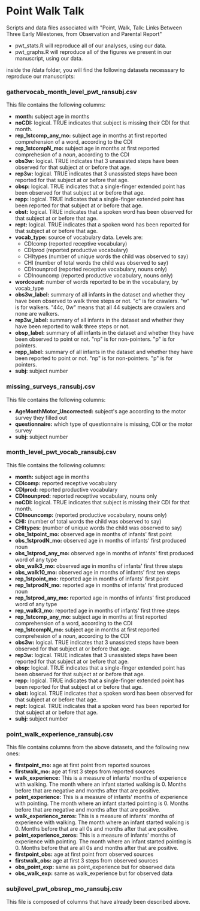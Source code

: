 # Point Walk Talk
Scripts and data files associated with "Point, Walk, Talk: Links Between Three Early Milestones, from Observation and Parental Report"

- pwt_stats.R will reproduce all of our analyses, using our data.
- pwt_graphs.R will reproduce all of the figures we present in our manuscript, using our data.

inside the /data folder, you will find the following datasets necesssary to reproduce our manuscripts:

### gathervocab_month_level_pwt_ransubj.csv
This file contains the following columns:
 - **month:** subject age in months
 - **noCDI:** logical. TRUE indicates that subject is missing their CDI for that month. 	
 - **rep_1stcomp_any_mo:** subject age in months at first reported comprehension of a word, according to the CDI
 - **rep_1stcompN_mo:** subject age in months at first reported comprehesion of a _noun_, according to the CDI
 - **obs3w:** logical. TRUE indicates that 3 unassisted steps have been observed for that subject at or before that age.
 - **rep3w:** logical. TRUE indicates that 3 unassisted steps have been reported for that subject at or before that age.
 - **obsp:** logical. TRUE indicates that a single-finger extended point has been observed for that subject at or before that age.
 - **repp:** logical. TRUE indicates that a single-finger extended point has been reported for that subject at or before that age.
 - **obst:** logical. TRUE indicates that a spoken word has been observed for that subject at or before that age.
 - **rept:** logical. TRUE indicates that a spoken word has been reported for that subject at or before that age.
 - **vocab_type:** source of vocabulary data. Levels are:
   - CDIcomp (reported receptive vocabulary)
   - CDIprod (reported productive vocabulary)
   - CHItypes (number of unique words the child was observed to say)
   - CHI (number of total words the child was observed to say)
   - CDInounprod (reported receptive vocabulary, nouns only)
   - CDInouncomp (reported productive vocabulary, nouns only)
 - **wordcount:** number of words reported to be in the vocabulary, by vocab_type
 - **obs3w_label:** summary of all infants in the dataset and whether they have been observed to walk three steps or not. "c" is for crawlers. "w" is for walkers. "44c, 0w" means that all 44 subjects are crawlers and none are walkers.
 - **rep3w_label:**	summary of all infants in the dataset and whether they have been reported to walk three steps or not.
 - **obsp_label:**	summary of all infants in the dataset and whether they have been observed to point or not. "np" is for non-pointers. "p" is for pointers.
 - **repp_label:** summary of all infants in the dataset and whether they have been reported to point or not. "np" is for non-pointers. "p" is for pointers.	
 - **subj:** subject number

### missing_surveys_ransubj.csv
This file contains the following columns:
- **AgeMonthMotor_Uncorrected:** subject's age according to the motor survey they filled out
- **questionnaire:** which type of questionnaire is missing, CDI or the motor survey
- **subj:** subject number

### month_level_pwt_vocab_ransubj.csv
This file contains the following columns:
 - **month:** subject age in months
 - **CDIcomp:** reported receptive vocabulary
 - **CDIprod:** reported productive vocabulary
 - **CDInounprod:** reported receptive vocabulary, nouns only
 - **noCDI:** logical. TRUE indicates that subject is missing their CDI for that month.
 - **CDInouncomp:** (reported productive vocabulary, nouns only)
 - **CHI:** (number of total words the child was observed to say)
 - **CHItypes:** (number of unique words the child was observed to say)
 - **obs_1stpoint_mo:** observed age in months of infants' first point	
 - **obs_1stprodN_mo:**	observed age in months of infants' first produced noun
 - **obs_1stprod_any_mo:** observed age in months of infants' first produced word of any type
 - **obs_walk3_mo:** observed age in months of infants' first three steps	
 - **obs_walk10_mo:** observed age in months of infants' first ten steps	
 - **rep_1stpoint_mo:** reported age in months of infants' first point
 - **rep_1stprodN_mo:** reported age in months of infants' first produced noun
 - **rep_1stprod_any_mo:** reported age in months of infants' first produced word of any type
 - **rep_walk3_mo:** reported age in months of infants' first three steps
 - **rep_1stcomp_any_mo:** subject age in months at first reported comprehension of a word, according to the CDI
 - **rep_1stcompN_mo:** subject age in months at first reported comprehesion of a _noun_, according to the CDI
 - **obs3w:** logical. TRUE indicates that 3 unassisted steps have been observed for that subject at or before that age.
 - **rep3w:** logical. TRUE indicates that 3 unassisted steps have been reported for that subject at or before that age.
 - **obsp:** logical. TRUE indicates that a single-finger extended point has been observed for that subject at or before that age.
 - **repp:** logical. TRUE indicates that a single-finger extended point has been reported for that subject at or before that age.
 - **obst:** logical. TRUE indicates that a spoken word has been observed for that subject at or before that age.
 - **rept:** logical. TRUE indicates that a spoken word has been reported for that subject at or before that age.
 - **subj:** subject number

### point_walk_experience_ransubj.csv
This file contains columns from the above datasets, and the following new ones:
- **firstpoint_mo:**	age at first point from reported sources
- **firstwalk_mo:**	age at first 3 steps from reported sources
- **walk_experience:**	This is a measure of infants' months of experience with walking. The month where an infant started walking is 0. Months before that are negative and months after that are positive.
- **point_experience:**	This is a measure of infants' months of experience with pointing. The month where an infant started pointing is 0. Months before that are negative and months after that are positive.
- **walk_experience_zeros:**	This is a measure of infants' months of experience with walking. The month where an infant started walking is 0. Months before that are all 0s and months after that are positive.
- **point_experience_zeros:**	This is a measure of infants' months of experience with pointing. The month where an infant started pointing is 0. Months before that are all 0s and months after that are positive.
- **firstpoint_obs:**	age at first point from observed sources
- **firstwalk_obs:**	age at first 3 steps from observed sources
- **obs_point_exp:**	same as point_experience but for observed data
- **obs_walk_exp:** same as walk_experience but for observed data

### subjlevel_pwt_obsrep_mo_ransubj.csv
This file is composed of columns that have already been described above.
